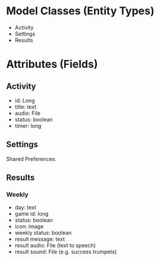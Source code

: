 # Model Classes (Entity Types)

* Activity
* Settings
* Results

# Attributes (Fields)

## Activity

* id: Long
* title: text
* audio: File
* status: boolean
* timer: long

## Settings
Shared Preferences.

## Results

### Weekly
* day: text
* game id: long
* status: boolean
* icon: image
* weekly status: boolean
* result message: text
* result audio: File (text to speech)
* result sound: File (e.g. success trumpets)


